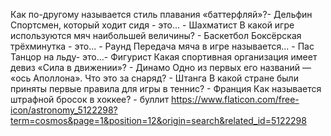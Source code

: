 Как по-другому называется стиль плавания «баттерфляй»?- Дельфин
Спортсмен, который ходит сидя - это... - Шахматист
В какой игре используются мяч наибольшей величины? - Баскетбол
Боксёрская трёхминутка - это... - Раунд
Передача мяча в игре называется... - Пас
Танцор на льду- это...- Фигурист
Какая спортивная организация имеет девиз «Сила в движении»? - Динамо
Одно из первых его названий — «ось Аполлона». Что это за снаряд? - Штанга
В какой стране были приняты первые правила для игры в теннис? - Франция
Как называется штрафной бросок в хоккее? - буллит
https://www.flaticon.com/free-icon/astronomy_5122298?term=cosmos&page=1&position=12&origin=search&related_id=5122298
